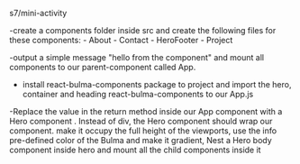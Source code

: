 s7/mini-activity

-create a components folder inside src and create the following files for these components:
	- About
	- Contact
	- HeroFooter
	- Project

-output a simple message "hello from the <component name> component" and mount all components to our parent-component called App.

- install react-bulma-components package to project and import the hero, container and heading react-bulma-components to our App.js

-Replace the value in the return method inside our App component with a Hero component . Instead of div, the Hero component should wrap our component. make it occupy the full height of the viewports, use the info pre-defined color of the Bulma and make it gradient, Nest a Hero body component inside hero and mount all the child components inside it